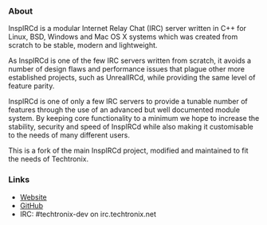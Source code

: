 ### About

InspIRCd is a modular Internet Relay Chat (IRC) server written in C++ for Linux,
BSD, Windows and Mac OS X systems which was created from scratch to be stable,
modern and lightweight.

As InspIRCd is one of the few IRC servers written from scratch, it avoids a
number of design flaws and performance issues that plague other more established
projects, such as UnrealIRCd, while providing the same level of feature parity.

InspIRCd is one of only a few IRC servers to provide a tunable number of
features through the use of an advanced but well documented module system. By
keeping core functionality to a minimum we hope to increase the stability,
security and speed of InspIRCd while also making it customisable to the needs of
many different users.

This is a fork of the main InspIRCd project, modified and maintained to fit the
needs of Techtronix.

### Links

* [Website](http://techtronix.net)
* [GitHub](https://github.com/TechtronixIRC/inspircd)
* IRC: \#techtronix-dev on irc.techtronix.net
